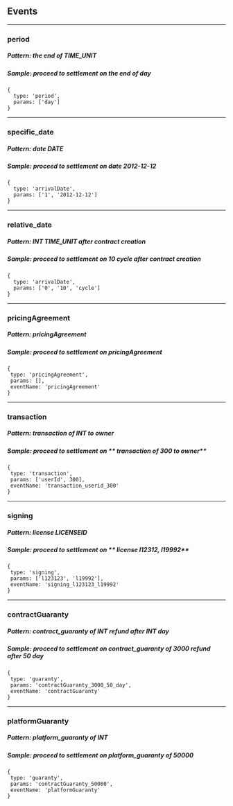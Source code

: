 ## Events
___
### period
##### Pattern: _the end of TIME_UNIT_
##### Sample:  proceed to settlement on **the end of day**
 ```
 {
   type: 'period',
   params: ['day']
 }
 ```
___

 ### specific_date
 ##### Pattern: _date DATE_
 ##### Sample:  proceed to settlement on **date 2012-12-12**
  ```
  {
    type: 'arrivalDate',
    params: ['1', '2012-12-12']
  }
  ```
  ___

  ### relative_date
  ##### Pattern: _INT TIME_UNIT after contract creation_
  ##### Sample:  proceed to settlement on **10 cycle after contract creation**
   ```
   {
     type: 'arrivalDate',
     params: ['0', '10', 'cycle']
   }
   ```
   ___

   ### pricingAgreement
   ##### Pattern: _pricingAgreement_
   ##### Sample:  proceed to settlement on **pricingAgreement**
   ```
  {
    type: 'pricingAgreement',
    params: [],
    eventName: 'pricingAgreement'
  }
   ```
   ___

   ### transaction
   ##### Pattern: _transaction of INT to owner_
   ##### Sample:  proceed to settlement on ** transaction of 300 to owner**
   ```
  {
    type: 'transaction',
    params: ['userId', 300],
    eventName: 'transaction_userid_300'
  }
   ```

   ___

   ### signing
   ##### Pattern: _license LICENSEID_
   ##### Sample:  proceed to settlement on ** license l12312, l19992**
   ```
  {
    type: 'signing',
    params: ['l123123', 'l19992'],
    eventName: 'signing_l123123_l19992'
  }
   ```

   ___

   ### contractGuaranty
   ##### Pattern: _contract_guaranty of INT refund after INT day_
   ##### Sample:  proceed to settlement on **contract_guaranty of 3000 refund after 50 day**
   ```
  {
    type: 'guaranty',
    params: 'contractGuaranty_3000_50_day',
    eventName: 'contractGuaranty'
  }
   ```

   ___

   ### platformGuaranty
   ##### Pattern: _platform_guaranty of INT_
   ##### Sample:  proceed to settlement on **platform_guaranty of 50000**
   ```
  {
    type: 'guaranty',
    params: 'contractGuaranty_50000',
    eventName: 'platformGuaranty'
  }
   ```
